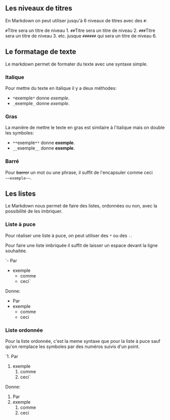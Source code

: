 ## Les niveaux de titres

En Markdown on peut utiliser jusqu'à 6 niveaux de titres avec des `#`:

`#`Titre sera un titre de niveau 1.
`##`Titre sera un titre de niveau 2.
`###`Titre sera un titre de niveau 3.
etc. jusque `######` qui sera un titre de niveau 6.

## Le formatage de texte

Le markdown permet de formater du texte avec une syntaxe simple.

### Italique

Pour mettre du texte en italique il y a deux méthodes:

- `*`exemple`*` donne *exemple*.
- `_`exemple`_` donne _exemple_.

### Gras

La manière de mettre le texte en gras est similaire à l'italique mais on double les symboles:

- `**`exemple`**` donne **exemple**.
- `__`exemple`__` donne __exemple__.

### Barré

Pour ~~barrer~~ un mot ou une phrase, il suffit de l'encapsuler comme ceci `~~exemple~~`.

## Les listes

Le Markdown nous permet de faire des listes, ordonnées ou non, avec la possibilité de les imbriquer.

### Liste à puce

Pour réaliser une liste à puce, on peut utiliser des `*` ou des `-`.

Pour faire une liste imbriquée il suffit de laisser un espace devant la ligne souhaitée.

`- Par
 - exemple
    - comme
    - ceci`

Donne:

- Par
- exemple
    - comme
    - ceci

### Liste ordonnée

Pour la liste ordonnée, c'est la meme syntaxe que pour la liste à puce sauf qu'on remplace les symboles par des numéros suivis d'un point.

`1. Par
 1. exemple
    1. comme
    1. ceci`

Donne:

1. Par
1. exemple
    1. comme
    1. ceci
